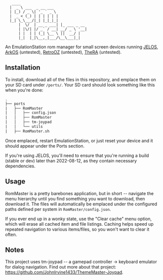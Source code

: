 ```
   ____                          
  |  _ \ ___  _ __ ___           
  | |_) / _ \| '_ ` _ \          
  |  _ < (_) | | | | | |         
  |_| \_\___/|_| |_|_|_|  
      |  \/  | __ _ ___| |_ ___ _ __ 
      | |\/| |/ _` / __| __/ _ \ '__|
      | |  | | (_| \__ \ ||  __/ |   
      |_|  |_|\__,_|___/\__\___|_| 
```      
An EmulationStation rom manager for small screen devices running [JELOS](https://github.com/JustEnoughLinuxOS/distribution), [ArkOS](https://github.com/christianhaitian/arkos) (untested), [RetroOZ](https://github.com/southoz/RetroOZ) (untested), [TheRA](https://techtoytinker.com/theretroarena) (untested).

## Installation
To install, download all of the files in this repository, and emplace them on your SD card under `/ports/`. Your SD card should look something like this when you're done:

```txt
.
├── ports
|   ├── RomMaster
|   │   ├── config.json
|   │   ├── RomMaster
|   │   ├── tm-joypad
|   │   └── utils
|   ├── RomMaster.sh
```

Once emplaced, restart EmulationStation, or just reset your device and it should appear under the Ports section.

If you're using JELOS, you'll need to ensure that you're running a build (stable or dev) later than 2022-08-12, as they contain necessary dependencies.

## Usage
RomMaster is a pretty barebones application, but in short -- navigate the menu hierarchy until you find something you want to download, then download it. The files will automatically be emplaced under the configured paths defined per system in `RomMaster/config.json`.

If you ever end up in a wonky state, use the "Clear cache" menu option, which will erase all cached item and file listings. Caching helps speed up repeated navigation to various items/files, so you won't want to clear it often.

## Notes
This project uses tm-joypad -- a gamepad controller -> keyboard emulator for dialog navigation. Find out more about that project: https://github.com/JohnIrvine1433/ThemeMaster-Joypad.
